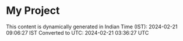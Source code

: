# My Project

This content is dynamically generated in Indian Time (IST): 2024-02-21 09:06:27 IST
Converted to UTC: 2024-02-21 03:36:27 UTC
